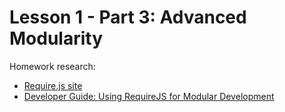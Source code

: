 # Lesson 1 - Part 3: Advanced Modularity

Homework research:

   * [Require.js site](http://requirejs.org/)
   * [Developer Guide: Using RequireJS for Modular Development](https://docs.oracle.com/middleware/jet410/jet/developer/GUID-036D9234-FBB6-41C0-9388-F471A59D7AD1.htm#JETDG178)